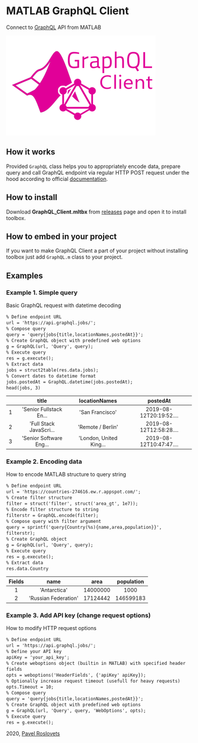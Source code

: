 # MATLAB GraphQL Client

Connect to [GraphQL](https://graphql.org/) API from MATLAB

![image_0.png](README_images/image_0.png)

## How it works

Provided `GraphQL` class helps you to appropriately encode data, prepare query and call GraphQL endpoint via regular HTTP POST request under the hood according to official [documentation](https://graphql.org/learn/serving-over-http/).

## How to install

Download **GraphQL_Client.mltbx** from [releases](https://github.com/roslovets/MATLAB-GraphQL/releases) page and open it to install toolbox.

## How to embed in your project

If you want to make GraphQL Client a part of your project without installing toolbox just add `GraphQL.m` class to your project.

## Examples
### Example 1. Simple query

Basic GraphQL request with datetime decoding

```matlab:Code
% Define endpoint URL
url = 'https://api.graphql.jobs/';
% Compose query
query = 'query{jobs{title,locationNames,postedAt}}';
% Create GraphQL object with predefined web options
g = GraphQL(url, 'Query', query);
% Execute query
res = g.execute();
% Extract data
jobs = struct2table(res.data.jobs);
% Convert dates to datetime format
jobs.postedAt = GraphQL.datetime(jobs.postedAt);
head(jobs, 3)
```

| |title|locationNames|postedAt|
|:--:|:--:|:--:|:--:|
|1|'Senior Fullstack En...|'San Francisco'|2019-08-12T20:19:52....|
|2|'Full Stack JavaScri...|'Remote / Berlin'|2019-08-12T12:58:28....|
|3|'Senior Software Eng...|'London, United King...|2019-08-12T10:47:47....|

### Example 2. Encoding data

How to encode MATLAB structure to query string

```matlab:Code
% Define endpoint URL
url = 'https://countries-274616.ew.r.appspot.com/';
% Create filter structure
filter = struct('filter', struct('area_gt', 1e7));
% Encode filter structure to string
filterstr = GraphQL.encode(filter);
% Compose query with filter argument
query = sprintf('query{Country(%s){name,area,population}}', filterstr);
% Create GraphQL object
g = GraphQL(url, 'Query', query);
% Execute query
res = g.execute();
% Extract data
res.data.Country
```

|Fields|name|area|population|
|:--:|:--:|:--:|:--:|
|1|'Antarctica'|14000000|1000|
|2|'Russian Federation'|17124442|146599183|

### Example 3. Add API key (change request options)

How to modify HTTP request options

```matlab:Code
% Define endpoint URL
url = 'https://api.graphql.jobs/';
% Define your API key
apiKey = 'your_api_key';
% Create weboptions object (builtin in MATLAB) with specified header fields
opts = weboptions('HeaderFields', {'apiKey' apiKey});
% Optionally increase request timeout (usefull for heavy requests)
opts.Timeout = 10;
% Compose query
query = 'query{jobs{title,locationNames,postedAt}}';
% Create GraphQL object with predefined web options
g = GraphQL(url, 'Query', query, 'WebOptions', opts);
% Execute query
res = g.execute();
```

2020, [Pavel Roslovets](https://roslovets.github.io)